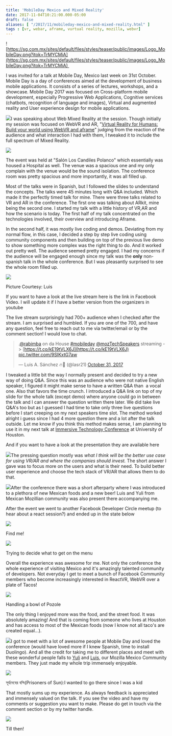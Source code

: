 ```yaml
---
title: 'MobileDay Mexico and Mixed Reality'
date: 2017-11-04T10:21:00.000-05:00
draft: false
aliases: [ "/2017/11/mobileday-mexico-and-mixed-reality.html" ]
tags : [vr, webar, aframe, vurtual reality, mozilla, webvr]
---
```


![https://sg.com.mx/sites/default/files/styles/teaser/public/images/Logo_MobileDay.png?itok=TrMYCMiA](https://sg.com.mx/sites/default/files/styles/teaser/public/images/Logo_MobileDay.png?itok=TrMYCMiA) 

  

I was invited for a talk at Mobile Day, Mexico last week on 31st October. Mobile Day is a day of conferences aimed at the development of business mobile applications. It consists of a series of lectures, workshops, and a showcase. Mobile Day 2017 was focused on Cross-platform mobile development, especially Progressive Web Applications, Cognitive services (chatbots, recognition of language and images), Virtual and augmented reality and User experience design for mobile applications.

[![](https://4.bp.blogspot.com/-fRJedKCErZQ/Wfz3odH8SrI/AAAAAAABf1g/1VAUo9xJ0Q0xQ4ic0L837ApW-NnOj5EhwCK4BGAYYCw/s320/IMG_20171031_163733.jpg)](http://4.bp.blogspot.com/-fRJedKCErZQ/Wfz3odH8SrI/AAAAAAABf1g/1VAUo9xJ0Q0xQ4ic0L837ApW-NnOj5EhwCK4BGAYYCw/s1600/IMG_20171031_163733.jpg)I was speaking about Web Mixed Reality at the session. Though initially my session was focused on WebVR and AR, "[Virtual Reality for Humans: Build your world using WebVR and aframe](https://sg.com.mx/mobileday/session/virtual-reality-for-humans-build-your-world-using-webvr-and-aframe/)" judging from the reaction of the audience and what interaction I had with them, I tweaked it to include the full spectrum of Mixed Reality.

  

[![](https://4.bp.blogspot.com/-Y_s2aG44-_E/Wfz03J-tcdI/AAAAAAABf1U/Os_ernJ-ytoMzffOZZezfEcer-hS03mogCK4BGAYYCw/s320/IMG_20171031_205216.jpg)](http://4.bp.blogspot.com/-Y_s2aG44-_E/Wfz03J-tcdI/AAAAAAABf1U/Os_ernJ-ytoMzffOZZezfEcer-hS03mogCK4BGAYYCw/s1600/IMG_20171031_205216.jpg)

The event was held at "Salón Los Candiles Polanco" which essentially was housed a Hospital as well. The venue was a spacious one and my only complain with the venue would be the sound isolation. The conference room was pretty spacious and more importantly, it was all filled up.

Most of the talks were in Spanish, but I followed the slides to understand the concepts. The talks were 45 minutes long with Q&A included. Which made it the perfectly timed talk for mine. There were three talks related to VR and AR in the conference. The first one was talking about ARkit, mine being the second one. I started my talk with a little history of VR,AR and how the scenario is today. The first half of my talk concentrated on the technologies involved, their overview and introducing Aframe. 

In the second half, it was mostly live coding and demos. Deviating from my normal flow, in this case, I decided a step by step live coding using community components and then building on top of the previous live demo to show something more complex was the right thing to do. And it worked out pretty well. The audience seemed pretty engaged. I had my concerns if the audience will be engaged enough since my talk was the **only** non-spanish talk in the whole conference. But I was pleasantly surprised to see the whole room filled up.  

[![](https://2.bp.blogspot.com/-W4yXFxL0Wbc/Wf3XQYVB00I/AAAAAAABf4Y/7Nm3oh3uruYpDKGlStqHL9z84aJDNdO-wCK4BGAYYCw/s640/2017-11-04%2B10.05.07.jpg)](http://2.bp.blogspot.com/-W4yXFxL0Wbc/Wf3XQYVB00I/AAAAAAABf4Y/7Nm3oh3uruYpDKGlStqHL9z84aJDNdO-wCK4BGAYYCw/s1600/2017-11-04%2B10.05.07.jpg)

Picture Courtesy: Luis 

  
If you want to have a look at the live stream here is the link in Facebook Video. I will update it if I have a better version from the organizers in youtube

  
The live stream surprisingly had 700+ audience when I checked after the stream. I am surprised and humbled. If you are one of the 700, and have any question, feel free to reach out to me via twitter/email or by the comment section! I would love to chat.  

> .[@rabimba](https://twitter.com/rabimba?ref_src=twsrc%5Etfw) on da House [#mobileday](https://twitter.com/hashtag/mobileday?src=hash&ref_src=twsrc%5Etfw) [@mozTechSpeakers](https://twitter.com/mozTechSpeakers?ref_src=twsrc%5Etfw) streaming -> [https://t.co/kE19tVLX6J](https://t.co/kE19tVLX6J) [pic.twitter.com/9SIKxtG7aw](https://t.co/9SIKxtG7aw)
> 
> — Luis A. Sánchez 🔥🦊 (@lasr21) [October 31, 2017](https://twitter.com/lasr21/status/925512530616713216?ref_src=twsrc%5Etfw)

  
I tweaked a little bit the way I normally present and decided to try a new way of doing Q&A. Since this was an audience who were not native English speaker, I figured it might make sense to have a written Q&A than  a vocal one. Also that favors the time crunch. I introduced a Q&A link on top of my slide for the whole talk (except demo) where anyone could go in between the talk and I can answer the question written there later. We did take live Q&A's too but as I guessed I had time to take only three live questions before I start creeping on my next speakers time slot. The method worked alright i guess since I had 4 more question there and a lot after the talk outside. Let me know if you think this method makes sense, I am planning to use it in my next talk at [Immersive Technology Conference](http://itcexpo.com/timetable/event/state-webvr-frame-foray-web-mixed-reality/) at University of Houston.  
  
And if you want to have a look at the presentation they are available here  
  

  
[![](https://1.bp.blogspot.com/-ZhMiPejb8Ms/Wf0AbdtQI5I/AAAAAAABf1w/C9trO9fgLqMM6ZIDKke2HhMgtEUFVtp0gCK4BGAYYCw/s320/IMG_20171031_195235.jpg)](http://1.bp.blogspot.com/-ZhMiPejb8Ms/Wf0AbdtQI5I/AAAAAAABf1w/C9trO9fgLqMM6ZIDKke2HhMgtEUFVtp0gCK4BGAYYCw/s1600/IMG_20171031_195235.jpg)The pressing question mostly was _what I think will be the better use case for using VR/AR and where the companies should invest._ The short answer I gave was to focus more on the users and what is their need. To build better user experience and choose the tech stack of VR/AR that allows them to do that.  
  
[![](https://3.bp.blogspot.com/-u-eFQ9yLm1E/Wf0A-UnaEFI/AAAAAAABf18/Gox50AlAbIoOz-pU0b23j0GaB-XOYC9HACK4BGAYYCw/s320/IMG_20171029_142743.jpg)](http://3.bp.blogspot.com/-u-eFQ9yLm1E/Wf0A-UnaEFI/AAAAAAABf18/Gox50AlAbIoOz-pU0b23j0GaB-XOYC9HACK4BGAYYCw/s1600/IMG_20171029_142743.jpg)After the conference there was a short afterparty where I was introduced to a plethora of new Mexican foods and a new beer! Luis and Yuli from Mexican Mozillian community was also present there accompanying me.  
  
After the event we went to another Facebook Developer Circle meetup (to hear about a react session?) and ended up in the state below  

[![](https://2.bp.blogspot.com/-EZBKmVCS1wk/Wf0Bf-0LQrI/AAAAAAABf2I/_VWvaHAfDIYcksO2SBHPqzQigDXP_D6TwCK4BGAYYCw/s640/IMG_20171031_221048.jpg)](http://2.bp.blogspot.com/-EZBKmVCS1wk/Wf0Bf-0LQrI/AAAAAAABf2I/_VWvaHAfDIYcksO2SBHPqzQigDXP_D6TwCK4BGAYYCw/s1600/IMG_20171031_221048.jpg)

Find me!

  

  

[![](https://1.bp.blogspot.com/-OjFZpy7qzn0/Wf0CFkLD5QI/AAAAAAABf2U/mi3KMfykc2soaZC54sLJLTgR_MN8FZf-QCK4BGAYYCw/s320/IMG_20171031_230129.jpg)](http://1.bp.blogspot.com/-OjFZpy7qzn0/Wf0CFkLD5QI/AAAAAAABf2U/mi3KMfykc2soaZC54sLJLTgR_MN8FZf-QCK4BGAYYCw/s1600/IMG_20171031_230129.jpg)

Trying to decide what to get on the menu

Overall the experience was awesome for me. Not only the conference the whole experience of visiting Mexico and it's amazingly talented community of developers. Not everyday I get to meet a bunch of Facebook Community members who become increasingly interested in ReactVR, WebVR over a plate of Tacos!  
  

[![](https://2.bp.blogspot.com/-9-x1NmTrCb8/Wf0Cj9UjyaI/AAAAAAABf2c/U6eMSz3mbNQaxOuTkodpXhjeiIjniFUVQCK4BGAYYCw/s320/IMG_20171029_162523.jpg)](http://2.bp.blogspot.com/-9-x1NmTrCb8/Wf0Cj9UjyaI/AAAAAAABf2c/U6eMSz3mbNQaxOuTkodpXhjeiIjniFUVQCK4BGAYYCw/s1600/IMG_20171029_162523.jpg)

Handling a bowl of Pozole

The only thing I enjoyed more was the food, and the street food. It was absolutely amazing! And that is coming from someone who lives at Houston and has access to most of the Mexican foods (now I know not all taco's are created equal...).  
  
[![](https://1.bp.blogspot.com/-wnMgGt9pXcI/Wf0DoV_skNI/AAAAAAABf2s/IBk7uZGRN48dVW5_m5A8oJHrfBVeSLdbACK4BGAYYCw/s320/IMG_20171029_174028.jpg)](http://1.bp.blogspot.com/-wnMgGt9pXcI/Wf0DoV_skNI/AAAAAAABf2s/IBk7uZGRN48dVW5_m5A8oJHrfBVeSLdbACK4BGAYYCw/s1600/IMG_20171029_174028.jpg)I got to meet with a lot of awesome people at Mobile Day and loved the conference (would have loved more if I knew Spanish, time to install Duolingo). And all the credit for taking me to different places and meet with these wonderful people falls to [Yuli](https://twitter.com/tuxxy) and [Luis](https://twitter.com/lasr21), our Mozilla Mexico Community members. They just made my whole trip immensely enjoyable.  
  

![](https://3.bp.blogspot.com/-E4agbp-qkdU/Wf0FQEk31yI/AAAAAAABf28/VnZisg__uFYLvECH5_debAWlbOug5qyXQCK4BGAYYCw/s400/IMG_20171030_183732_228-01.jpg)

সূর্যদেবের বন্দি(Prisoners of Sun):I wanted to go there since I was a kid

  

That mostly sums up my experience. As always feedback is appreciated and immensely valued on the talk. If you see the video and have my comments or suggestion you want to make. Please do get in touch via the comment section or by my twitter handle. 

  

[![](https://3.bp.blogspot.com/-soh0FEdcSiY/Wf0FxwTcMdI/AAAAAAABf3I/z0qV-Asbqz8aVt3AMqaebUnhnC4OoiyeQCK4BGAYYCw/s320/IMG_20171031_221241.jpg)](http://3.bp.blogspot.com/-soh0FEdcSiY/Wf0FxwTcMdI/AAAAAAABf3I/z0qV-Asbqz8aVt3AMqaebUnhnC4OoiyeQCK4BGAYYCw/s1600/IMG_20171031_221241.jpg)

Till then!